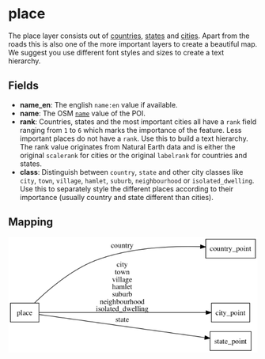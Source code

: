 # place

The place layer consists out of [countries](http://wiki.openstreetmap.org/wiki/Tag:place%3Dcountry),
[states](http://wiki.openstreetmap.org/wiki/Tag:place%3Dstate) and [cities](http://wiki.openstreetmap.org/wiki/Key:place).
Apart from the roads this is also one of the more important layers to create a beautiful map.
We suggest you use different font styles and sizes to create a text hierarchy.

## Fields

- **name_en**: The english `name:en` value if available.
- **name**: The OSM [`name`](http://wiki.openstreetmap.org/wiki/Key:name) value of the POI.
- **rank**: Countries, states and the most important cities all have a `rank` field ranging from `1` to `6` which
marks the importance of the feature. Less important places do not have a `rank`.
Use this to build a text hierarchy. The rank value originates from Natural Earth data and is either the
original `scalerank` for cities or the original `labelrank` for countries and states.
- **class**: Distinguish between `country`, `state` and other city classes like
`city`, `town`, `village`, `hamlet`, `suburb`, `neighbourhood` or `isolated_dwelling`.
Use this to separately style the different places according to their importance (usually country and state different
than cities).

## Mapping

![](mapping.png)


